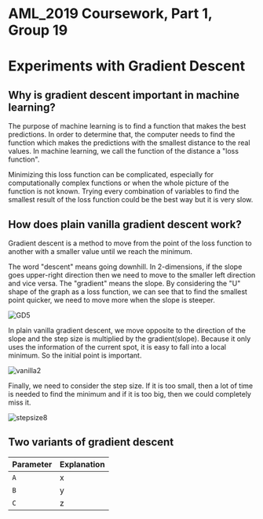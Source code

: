 # AML_2019 Coursework, Part 1, Group 19
# Experiments with Gradient Descent


## Why is gradient descent important in machine learning?


The purpose of machine learning is to find a function that makes the best predictions. In order to determine that, the computer needs to find the function which makes the predictions with the smallest distance to the real values. In machine learning, we call the function of the distance a "loss function".


Minimizing this loss function can be complicated, especially for computationally complex functions or when the whole picture of the function is not known. Trying every combination of variables to find the smallest result of the loss function could be the best way but it is very slow.


## How does plain vanilla gradient descent work?

Gradient descent is a method to move from the point of the loss function to another with a smaller value until we reach the minimum. 


The word "descent" means going downhill. In 2-dimensions, if the slope goes upper-right direction then we need to move to the smaller left direction and vice versa. The "gradient" means the slope. By considering the "U" shape of the graph as a loss function, we can see that to find the smallest point quicker, we need to move more when the slope is steeper. 

![GD5](https://user-images.githubusercontent.com/52673999/61009965-710d4000-a36c-11e9-81a8-8ff8e4444aaa.jpg)


In plain vanilla gradient descent, we move opposite to the direction of the slope and the step size is multiplied by the gradient(slope). Because it only uses the information of the current spot, it is easy to fall into a local minimum. So the initial point is important.

![vanilla2](https://user-images.githubusercontent.com/52673999/61004906-ee31b880-a35e-11e9-90f3-6b05db7d64e1.jpg)


Finally, we need to consider the step size. If it is too small, then a lot of time is needed to find the minimum and if it is too big, then we could completely miss it.

![stepsize8](https://user-images.githubusercontent.com/52673999/61007513-e83ed600-a364-11e9-9036-bed53afe0a01.jpg)


## Two variants of gradient descent



| Parameter      | Explanation |
|----------------|-------------|
|`A`             | x           |
|`B`             | y           |
|`C`             | z           |
